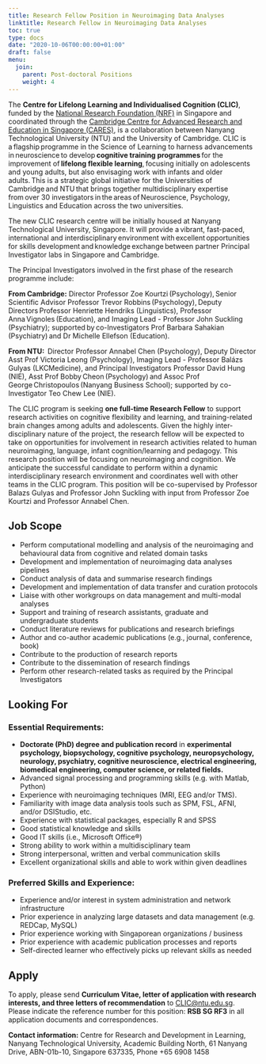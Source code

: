 ```yaml
---
title: Research Fellow Position in Neuroimaging Data Analyses
linktitle: Research Fellow in Neuroimaging Data Analyses
toc: true
type: docs
date: "2020-10-06T00:00:00+01:00"
draft: false
menu:
  join:
    parent: Post-doctoral Positions
    weight: 4
---
```

The **Centre for Lifelong Learning and Individualised Cognition (CLIC)**, funded by the [National Research Foundation (NRF)](https://www.nrf.gov.sg/) in Singapore and coordinated through the [Cambridge Centre for Advanced Research and Education in Singapore (CARES)](https://www.create.edu.sg/about-create/research-centres/cares), is a collaboration between Nanyang Technological University (NTU) and the University of Cambridge. CLIC is a flagship programme in the Science of Learning to harness advancements in neuroscience to develop **cognitive training programmes** for the improvement of **lifelong flexible learning**, focusing initially on adolescents and young adults, but also envisaging work with infants and older adults. This is a strategic global initiative for the Universities of Cambridge and NTU that brings together multidisciplinary expertise from over 30 investigators in the areas of Neuroscience, Psychology, Linguistics and Education across the two universities.

The new CLIC research centre will be initially housed at Nanyang Technological University, Singapore. It will provide a vibrant, fast-paced, international and interdisciplinary environment with excellent opportunities for skills development and knowledge exchange between partner Principal Investigator labs in Singapore and Cambridge.  

The Principal Investigators involved in the first phase of the research programme include: 
 
**From Cambridge:** Director Professor Zoe Kourtzi (Psychology), Senior Scientific Advisor Professor Trevor Robbins (Psychology), Deputy Directors Professor Henriette Hendriks (Linguistics), Professor Anna Vignoles (Education), and Imaging Lead - Professor John Suckling (Psychiatry); supported by co-Investigators Prof Barbara Sahakian (Psychiatry) and Dr Michelle Ellefson (Education).  
 
**From NTU:**  Director Professor Annabel Chen (Psychology), Deputy Director Asst Prof Victoria Leong (Psychology), Imaging Lead - Professor Balázs Gulyas (LKCMedicine), and Principal Investigators Professor David Hung (NIE), Asst Prof Bobby Cheon (Psychology) and Assoc Prof George Christopoulos (Nanyang Business School); supported by co-Investigator Teo Chew Lee (NIE). 
 
The CLIC program is seeking **one full-time Research Fellow** to support research activities on cognitive flexibility and learning, and training-related brain changes among adults and adolescents. Given the highly inter-disciplinary nature of the project, the research fellow will be expected to take on opportunities for involvement in research activities related to human neuroimaging, language, infant cognition/learning and pedagogy. This research position will be focusing on neuroimaging and cognition. We anticipate the successful candidate to perform within a dynamic interdisciplinary research environment and coordinates well with other teams in the CLIC program. This position will be co-supervised by Professor Balazs Gulyas and Professor John Suckling with input from Professor Zoe Kourtzi and Professor Annabel Chen.
## Job Scope

* Perform computational modelling and analysis of the neuroimaging and behavioural data from cognitive and related domain tasks
* Development and implementation of neuroimaging data analyses pipelines
* Conduct analysis of data and summarise research findings
* Development and implementation of data transfer and curation protocols 
* Liaise with other workgroups on data management and multi-modal analyses
* Support and training of research assistants, graduate and undergraduate students
* Conduct literature reviews for publications and research briefings
* Author and co-author academic publications (e.g., journal, conference, book)
* Contribute to the production of research reports
* Contribute to the dissemination of research findings 
* Perform other research-related tasks as required by the Principal Investigators


## Looking For
### Essential Requirements:
* **Doctorate (PhD) degree and publication record** in **experimental psychology, biopsychology, cognitive psychology, neuropsychology, neurology, psychiatry, cognitive neuroscience, electrical engineering, biomedical engineering, computer science, or related fields.**
* Advanced signal processing and programming skills (e.g. with Matlab, Python)
* Experience with neuroimaging techniques (MRI, EEG and/or TMS).
* Familiarity with image data analysis tools such as SPM, FSL, AFNI, and/or DSIStudio, etc.
* Experience with statistical packages, especially R and SPSS
* Good statistical knowledge and skills
* Good IT skills (i.e., Microsoft Office®)
* Strong ability to work within a multidisciplinary team
* Strong interpersonal, written and verbal communication skills
* Excellent organizational skills and able to work within given deadlines

### Preferred Skills and Experience:
*	Experience and/or interest in system administration and network infrastructure 
*	Prior experience in analyzing large datasets and data management (e.g. REDCap, MySQL)
*	Prior experience working with Singaporean organizations / business
*	Prior experience with academic publication processes and reports
*	Self-directed learner who effectively picks up relevant skills as needed

## Apply

To apply, please send **Curriculum Vitae, letter of application with research interests, and three letters of recommendation** to CLIC@ntu.edu.sg. Please indicate the reference number for this position: **RSB SG RF3** in all application documents and correspondences.

**Contact information:** Centre for Research and Development in Learning, Nanyang Technological University, Academic Building North, 61 Nanyang Drive, ABN-01b-10, Singapore 637335, Phone +65 6908 1458

